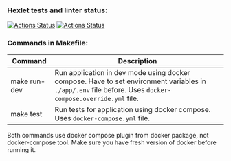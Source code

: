 ### Hexlet tests and linter status:
[![Actions Status](https://github.com/JeyXeon/devops-for-programmers-project-74/actions/workflows/hexlet-check.yml/badge.svg)](https://github.com/JeyXeon/devops-for-programmers-project-74/actions)
[![Actions Status](https://github.com/JeyXeon/devops-for-programmers-project-74/actions/workflows/push.yml/badge.svg)](https://github.com/JeyXeon/devops-for-programmers-project-74/actions)

### Commands in Makefile:
| Command      | Description                                                                                                                                               |
|--------------|-----------------------------------------------------------------------------------------------------------------------------------------------------------|
| make run-dev | Run application in dev mode using docker compose. Have to set environment variables in `./app/.env` file before. Uses `docker-compose.override.yml` file. |
| make test    | Run tests for application using docker compose. Uses `docker-compose.yml` file.                                                                           |

Both commands use docker compose plugin from docker package, not docker-compose tool. Make sure you have fresh version of docker before running it.
